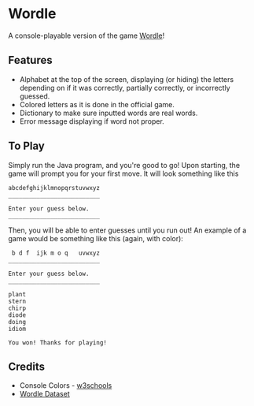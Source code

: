 # Wordle
A console-playable version of the game [Wordle](https://www.nytimes.com/games/wordle/index.html)!

## Features
- Alphabet at the top of the screen, displaying (or hiding) the letters depending on if it was correctly, partially correctly, or incorrectly guessed.
- Colored letters as it is done in the official game.
- Dictionary to make sure inputted words are real words.
- Error message displaying if word not proper.

## To Play
Simply run the Java program, and you're good to go! Upon starting, the game will prompt you for your first move. It will look something like this 

```
abcdefghijklmnopqrstuvwxyz
__________________________

Enter your guess below.
__________________________

```

Then, you will be able to enter guesses until you run out! An example of a game would be something like this (again, with color):

```
 b d f  ijk m o q   uvwxyz
__________________________

Enter your guess below.
__________________________

plant
stern
chirp
diode
doing
idiom

You won! Thanks for playing!
```


## Credits
- Console Colors - [w3schools](https://www.w3schools.blog/ansi-colors-java)
- [Wordle Dataset](https://www.foregolfleague.com/wordlelist.htm)